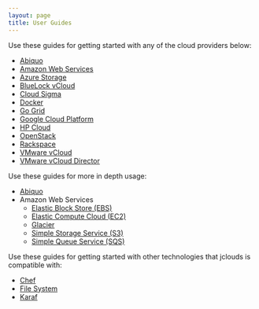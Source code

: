 ```yaml
---
layout: page
title: User Guides
---
```


Use these guides for getting started with any of the cloud providers below:

* [Abiquo](abiquo)
* [Amazon Web Services](aws)
* [Azure Storage](azure-storage)
* [BlueLock vCloud](bluelock)
* [Cloud Sigma](cloudsigma)
* [Docker](docker)
* [Go Grid](go-grid)
* [Google Cloud Platform](google)
* [HP Cloud](hpcloud)
* [OpenStack](openstack)
* [Rackspace](rackspace)
* [VMware vCloud](vcloud)
* [VMware vCloud Director](vcloud-director)

Use these guides for more in depth usage:

* [Abiquo](abiquo-cloud)
* Amazon Web Services
    * [Elastic Block Store (EBS)](aws-ebs)
    * [Elastic Compute Cloud (EC2)](aws-ec2)
    * [Glacier](glacier)
    * [Simple Storage Service (S3)](aws-s3)
    * [Simple Queue Service (SQS)](aws-sqs)

Use these guides for getting started with other technologies that jclouds is compatible with:

* [Chef](chef)
* [File System](filesystem)
* [Karaf](karaf)
